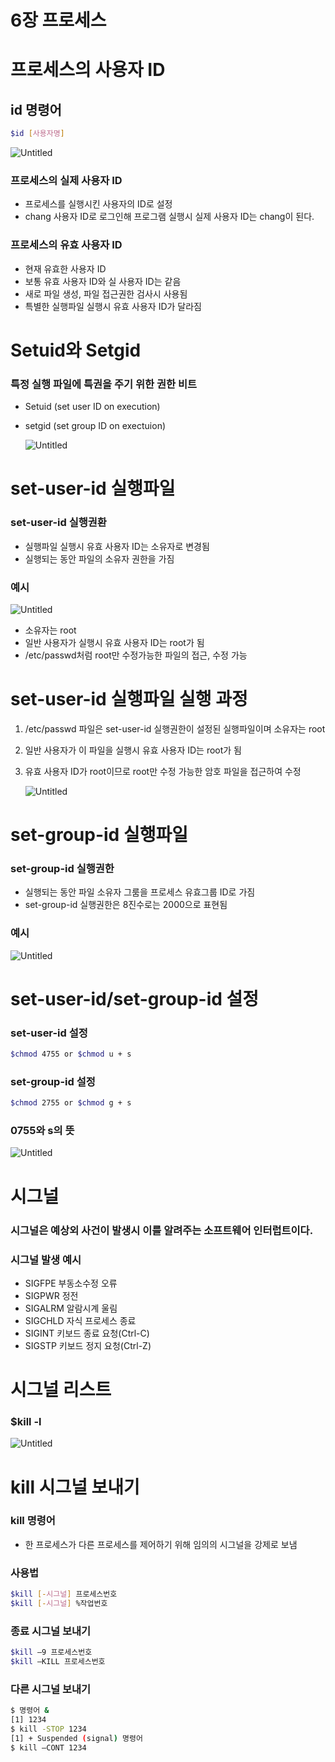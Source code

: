 # 6장 프로세스

# 프로세스의 사용자 ID

## id 명령어

```bash
$id [사용자명]
```

![Untitled](6%E1%84%8C%E1%85%A1%E1%86%BC%20%E1%84%91%E1%85%B3%E1%84%85%E1%85%A9%E1%84%89%E1%85%A6%E1%84%89%E1%85%B3%20685109afb03b4353bb5eafadf796624e/Untitled.png)

### 프로세스의 실제 사용자 ID

- 프로세스를 실행시킨 사용자의 ID로 설정
- chang 사용자 ID로 로그인해 프로그램 실행시 실제 사용자 ID는 chang이 된다.

### 프로세스의 유효 사용자 ID

- 현재 유효한 사용자 ID
- 보통 유효 사용자 ID와 실 사용자 ID는 같음
- 새로 파일 생성, 파일 접근권한 검사시 사용됨
- 특별한 실행파일 실행시 유효 사용자 ID가 달라짐

# Setuid와 Setgid

### 특정 실행 파일에 특권을 주기 위한 권한 비트

- Setuid (set user ID on execution)
- setgid (set group ID on exectuion)
    
    ![Untitled](6%E1%84%8C%E1%85%A1%E1%86%BC%20%E1%84%91%E1%85%B3%E1%84%85%E1%85%A9%E1%84%89%E1%85%A6%E1%84%89%E1%85%B3%20685109afb03b4353bb5eafadf796624e/Untitled%201.png)
    

# set-user-id 실행파일

### set-user-id 실행권환

- 실행파일 실행시 유효 사용자 ID는 소유자로 변경됨
- 실행되는 동안 파일의 소유자 권한을 가짐

### 예시

![Untitled](6%E1%84%8C%E1%85%A1%E1%86%BC%20%E1%84%91%E1%85%B3%E1%84%85%E1%85%A9%E1%84%89%E1%85%A6%E1%84%89%E1%85%B3%20685109afb03b4353bb5eafadf796624e/Untitled%202.png)

- 소유자는 root
- 일반 사용자가 실행시 유효 사용자 ID는 root가 됨
- /etc/passwd처럼 root만 수정가능한 파일의 접근, 수정 가능

# set-user-id 실행파일 실행 과정

1. /etc/passwd 파일은 set-user-id 실행권한이 설정된 실행파일이며 소유자는 root
2. 일반 사용자가 이 파일을 실행시 유효 사용자 ID는 root가 됨
3. 유효 사용자 ID가 root이므로 root만 수정 가능한 암호 파일을 접근하여 수정
    
    ![Untitled](6%E1%84%8C%E1%85%A1%E1%86%BC%20%E1%84%91%E1%85%B3%E1%84%85%E1%85%A9%E1%84%89%E1%85%A6%E1%84%89%E1%85%B3%20685109afb03b4353bb5eafadf796624e/Untitled%203.png)
    

# set-group-id 실행파일

### set-group-id 실행권한

- 실행되는 동안 파일 소유자 그룸을 프로세스 유효그룹 ID로 가짐
- set-group-id 실행권한은 8진수로는 2000으로 표현됨

### 예시

![Untitled](6%E1%84%8C%E1%85%A1%E1%86%BC%20%E1%84%91%E1%85%B3%E1%84%85%E1%85%A9%E1%84%89%E1%85%A6%E1%84%89%E1%85%B3%20685109afb03b4353bb5eafadf796624e/Untitled%204.png)

# set-user-id/set-group-id 설정

### set-user-id 설정

```bash
$chmod 4755 or $chmod u + s
```

### set-group-id 설정

```bash
$chmod 2755 or $chmod g + s
```

### 0755와 s의 뜻

![Untitled](6%E1%84%8C%E1%85%A1%E1%86%BC%20%E1%84%91%E1%85%B3%E1%84%85%E1%85%A9%E1%84%89%E1%85%A6%E1%84%89%E1%85%B3%20685109afb03b4353bb5eafadf796624e/Untitled%205.png)

# 시그널

### 시그널은 예상외 사건이 발생시 이를 알려주는 소프트웨어 인터럽트이다.

### 시그널 발생 예시

- SIGFPE
부동소수정 오류
- SIGPWR
정전
- SIGALRM
알람시계 울림
- SIGCHLD
자식 프로세스 종료
- SIGINT
키보드 종료 요청(Ctrl-C)
- SIGSTP
키보드 정지 요청(Ctrl-Z)

# 시그널 리스트

### $kill -l

![Untitled](6%E1%84%8C%E1%85%A1%E1%86%BC%20%E1%84%91%E1%85%B3%E1%84%85%E1%85%A9%E1%84%89%E1%85%A6%E1%84%89%E1%85%B3%20685109afb03b4353bb5eafadf796624e/Untitled%206.png)

# kill 시그널 보내기

### kill 명령어

- 한 프로세스가 다른 프로세스를 제어하기 위해 임의의 시그널을 강제로 보냄

### 사용법

```bash
$kill [-시그널] 프로세스번호
$kill [-시그널] %작업번호
```

### 종료 시그널 보내기

```bash
$kill –9 프로세스번호
$kill –KILL 프로세스번호
```

### 다른 시그널 보내기

```bash
$ 명령어 &
[1] 1234 
$ kill -STOP 1234
[1] + Suspended (signal) 명령어
$ kill –CONT 1234
```